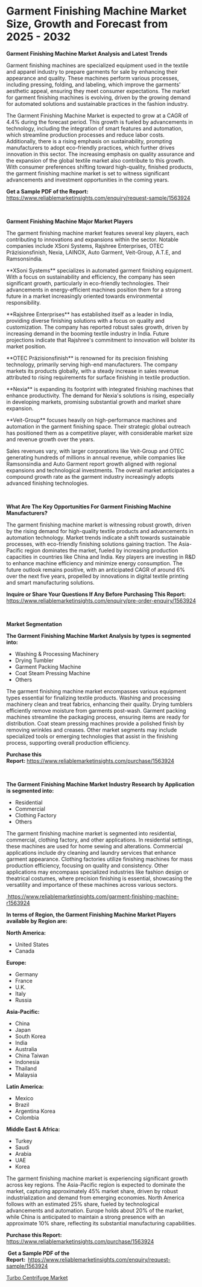 <p><h1>Garment Finishing Machine Market Size, Growth and Forecast from 2025 - 2032</h1></p><p><strong>Garment Finishing Machine Market Analysis and Latest Trends</strong></p>
<p><p>Garment finishing machines are specialized equipment used in the textile and apparel industry to prepare garments for sale by enhancing their appearance and quality. These machines perform various processes, including pressing, folding, and labeling, which improve the garments' aesthetic appeal, ensuring they meet consumer expectations. The market for garment finishing machines is evolving, driven by the growing demand for automated solutions and sustainable practices in the fashion industry.</p><p>The Garment Finishing Machine Market is expected to grow at a CAGR of 4.4% during the forecast period. This growth is fueled by advancements in technology, including the integration of smart features and automation, which streamline production processes and reduce labor costs. Additionally, there is a rising emphasis on sustainability, prompting manufacturers to adopt eco-friendly practices, which further drives innovation in this sector. The increasing emphasis on quality assurance and the expansion of the global textile market also contribute to this growth. With consumer preferences shifting toward high-quality, finished products, the garment finishing machine market is set to witness significant advancements and investment opportunities in the coming years.</p></p>
<p><strong>Get a Sample PDF of the Report:&nbsp;</strong> <a href="https://www.reliablemarketinsights.com/enquiry/request-sample/1563924?utm_campaign=3579&utm_medium=2&utm_source=Github&utm_content=ia&utm_term=11042025&utm_id=garment-finishing-machine">https://www.reliablemarketinsights.com/enquiry/request-sample/1563924</a></p>
<p>&nbsp;</p>
<p><strong>Garment Finishing Machine Major Market Players</strong></p>
<p><p>The garment finishing machine market features several key players, each contributing to innovations and expansions within the sector. Notable companies include XSoni Systems, Rajshree Enterprises, OTEC Präzisionsfinish, Nexia, LAINOX, Auto Garment, Veit-Group, A.T.E, and Ramsonsindia.</p><p>**XSoni Systems** specializes in automated garment finishing equipment. With a focus on sustainability and efficiency, the company has seen significant growth, particularly in eco-friendly technologies. Their advancements in energy-efficient machines position them for a strong future in a market increasingly oriented towards environmental responsibility.</p><p>**Rajshree Enterprises** has established itself as a leader in India, providing diverse finishing solutions with a focus on quality and customization. The company has reported robust sales growth, driven by increasing demand in the booming textile industry in India. Future projections indicate that Rajshree's commitment to innovation will bolster its market position.</p><p>**OTEC Präzisionsfinish** is renowned for its precision finishing technology, primarily serving high-end manufacturers. The company markets its products globally, with a steady increase in sales revenue attributed to rising requirements for surface finishing in textile production.</p><p>**Nexia** is expanding its footprint with integrated finishing machines that enhance productivity. The demand for Nexia's solutions is rising, especially in developing markets, promising substantial growth and market share expansion.</p><p>**Veit-Group** focuses heavily on high-performance machines and automation in the garment finishing space. Their strategic global outreach has positioned them as a competitive player, with considerable market size and revenue growth over the years.</p><p>Sales revenues vary, with larger corporations like Veit-Group and OTEC generating hundreds of millions in annual revenue, while companies like Ramsonsindia and Auto Garment report growth aligned with regional expansions and technological investments. The overall market anticipates a compound growth rate as the garment industry increasingly adopts advanced finishing technologies.</p></p>
<p>&nbsp;</p>
<p><strong>What Are The Key Opportunities For Garment Finishing Machine Manufacturers?</strong></p>
<p><p>The garment finishing machine market is witnessing robust growth, driven by the rising demand for high-quality textile products and advancements in automation technology. Market trends indicate a shift towards sustainable processes, with eco-friendly finishing solutions gaining traction. The Asia-Pacific region dominates the market, fueled by increasing production capacities in countries like China and India. Key players are investing in R&D to enhance machine efficiency and minimize energy consumption. The future outlook remains positive, with an anticipated CAGR of around 6% over the next five years, propelled by innovations in digital textile printing and smart manufacturing solutions.</p></p>
<p><strong>Inquire or Share Your Questions If Any Before Purchasing This Report:</strong> <a href="https://www.reliablemarketinsights.com/enquiry/pre-order-enquiry/1563924?utm_campaign=3579&utm_medium=2&utm_source=Github&utm_content=ia&utm_term=11042025&utm_id=garment-finishing-machine">https://www.reliablemarketinsights.com/enquiry/pre-order-enquiry/1563924</a></p>
<p>&nbsp;</p>
<p><strong>Market Segmentation</strong></p>
<p><strong>The Garment Finishing Machine Market Analysis by types is segmented into:</strong></p>
<p><ul><li>Washing & Processing Machinery</li><li>Drying Tumbler</li><li>Garment Packing Machine</li><li>Coat Steam Pressing Machine</li><li>Others</li></ul></p>
<p><p>The garment finishing machine market encompasses various equipment types essential for finalizing textile products. Washing and processing machinery clean and treat fabrics, enhancing their quality. Drying tumblers efficiently remove moisture from garments post-wash. Garment packing machines streamline the packaging process, ensuring items are ready for distribution. Coat steam pressing machines provide a polished finish by removing wrinkles and creases. Other market segments may include specialized tools or emerging technologies that assist in the finishing process, supporting overall production efficiency.</p></p>
<p><strong>Purchase this Report:&nbsp;</strong><a href="https://www.reliablemarketinsights.com/purchase/1563924?utm_campaign=3579&utm_medium=2&utm_source=Github&utm_content=ia&utm_term=11042025&utm_id=garment-finishing-machine">https://www.reliablemarketinsights.com/purchase/1563924</a></p>
<p>&nbsp;</p>
<p><strong>The Garment Finishing Machine Market Industry Research by Application is segmented into:</strong></p>
<p><ul><li>Residential</li><li>Commercial</li><li>Clothing Factory</li><li>Others</li></ul></p>
<p><p>The garment finishing machine market is segmented into residential, commercial, clothing factory, and other applications. In residential settings, these machines are used for home sewing and alterations. Commercial applications include dry cleaning and laundry services that enhance garment appearance. Clothing factories utilize finishing machines for mass production efficiency, focusing on quality and consistency. Other applications may encompass specialized industries like fashion design or theatrical costumes, where precision finishing is essential, showcasing the versatility and importance of these machines across various sectors.</p></p>
<p><a href="https://www.reliablemarketinsights.com/garment-finishing-machine-r1563924?utm_campaign=3579&utm_medium=2&utm_source=Github&utm_content=ia&utm_term=11042025&utm_id=garment-finishing-machine">&nbsp;https://www.reliablemarketinsights.com/garment-finishing-machine-r1563924</a></p>
<p><strong>In terms of Region, the Garment Finishing Machine Market Players available by Region are:</strong></p>
<p>
    <p> <strong> North America: </strong>
        <ul>
            <li>United States</li>
            <li>Canada</li>
        </ul>
        </p> 
    <p> <strong> Europe: </strong>
        <ul>
            <li>Germany</li>
            <li>France</li>
            <li>U.K.</li>
            <li>Italy</li>
            <li>Russia</li>
        </ul>
        </p> 
    <p> <strong> Asia-Pacific: </strong>
        <ul>
            <li>China</li>
            <li>Japan</li>
            <li>South Korea</li>
            <li>India</li>
            <li>Australia</li>
            <li>China Taiwan</li>
            <li>Indonesia</li>
            <li>Thailand</li>
            <li>Malaysia</li>
        </ul>
        </p> 
    <p> <strong> Latin America: </strong>
        <ul>
            <li>Mexico</li>
            <li>Brazil</li>
            <li>Argentina Korea</li>
            <li>Colombia</li>
        </ul>
        </p> 
    <p> <strong> Middle East & Africa: </strong>
        <ul>
            <li>Turkey</li>
            <li>Saudi</li>
            <li>Arabia</li>
            <li>UAE</li>
            <li>Korea</li>
        </ul>
    </p>
    </p>
<p><p>The garment finishing machine market is experiencing significant growth across key regions. The Asia-Pacific region is expected to dominate the market, capturing approximately 45% market share, driven by robust industrialization and demand from emerging economies. North America follows with an estimated 25% share, fueled by technological advancements and automation. Europe holds about 20% of the market, while China is anticipated to maintain a strong presence with an approximate 10% share, reflecting its substantial manufacturing capabilities.</p></p>
<p><strong>Purchase this Report: </strong><a href="https://www.reliablemarketinsights.com/purchase/1563924?utm_campaign=3579&utm_medium=2&utm_source=Github&utm_content=ia&utm_term=11042025&utm_id=garment-finishing-machine">https://www.reliablemarketinsights.com/purchase/1563924</a></p>
<p>&nbsp;<strong>Get a Sample PDF of the Report:&nbsp;&nbsp;</strong><a href="https://www.reliablemarketinsights.com/enquiry/request-sample/1563924?utm_campaign=3579&utm_medium=2&utm_source=Github&utm_content=ia&utm_term=11042025&utm_id=garment-finishing-machine">https://www.reliablemarketinsights.com/enquiry/request-sample/1563924</a></p>
<p><strong></strong></p>
<p><p><a href="https://github.com/mafeasavzal/Market-Research-Report-List-1/blob/main/turbo-centrifuge-market.md?utm_campaign=3579&utm_medium=2&utm_source=Github&utm_content=ia&utm_term=11042025&utm_id=garment-finishing-machine">Turbo Centrifuge Market</a></p></p>